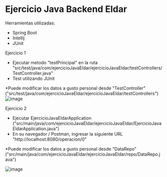 # Ejercicio Java Backend Eldar

Herramientas utilizadas:
  - Spring Boot
  - Intellij
  - JUnit
  
Ejercicio 1
  - Ejecutar metodo "testPrincipal" en la ruta "src/test/java/com/ejercicioJavaEldar/ejercicioJavaEldar/testControllers/TestController.java"
  - Test utilizando JUnit
  
  *Puede modificar los datos a gusto personal desde "TestController" ("src/test/java/com/ejercicioJavaEldar/ejercicioJavaEldar/testControllers")
  ![image](https://cdn.discordapp.com/attachments/674412377818529831/925195169685463080/unknown.png)
  
 Ejercicio 2
  - Ejecutar EjercicioJavaEldarApplication ("src/main/java/com/ejercicioJavaEldar/ejercicioJavaEldar/EjercicioJavaEldarApplication.java")
  - En su navegador / Postman, ingresar la siguiente URL "http://localhost:8080/operacion/0"
  
  *Puede modificar los datos a gusto personal desde "DataRepo" ("src/main/java/com/ejercicioJavaEldar/ejercicioJavaEldar/repo/DataRepo.java")
  
  ![image](https://cdn.discordapp.com/attachments/674412377818529831/925195608921366638/unknown.png)

  

